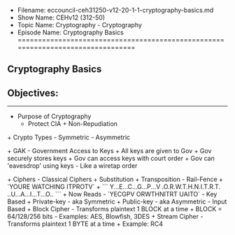 - Filename: eccouncil-ceh31250-v12-20-1-1-cryptography-basics.md
- Show Name: CEHv12 (312-50)
- Topic Name: Cryptography - Cryptography
- Episode Name: Cryptography Basics
================================================================================


Cryptography Basics
--------------------------------------------------------------------------------

Objectives:
--------------------------------------------------------------------------------

--------------------------------------------------------------------------------


+ Purpose of Cryptography
  - Protect CIA + Non-Repudiation
<P>
+ Crypto Types
  - Symmetric
  - Asymmetric
<P>
+ GAK
  - Government Access to Keys
    + All keys are given to Gov
    + Gov securely stores keys
    + Gov can access keys with court order
    + Gov can 'eavesdrop' using keys
      - Like a wiretap order
<P>
+ Ciphers
  - Classical Ciphers
    + Substitution
    + Transposition
      - Rail-Fence
        + `YOURE WATCHING ITPROTV`
        + ```
          Y...E...C...G...P...V
          .O.R.W.T.H.N.I.T.R.T.
          ..U...A...I...T...O..
          ```
        + Now Reads
          - `YECGPV ORWTHNITRT UAITO`
  - Key Based
    + Private-key
      - aka Symmetric
    + Public-key
      - aka Asymmetric
  - Input Based
    + Block Cipher
      - Transforms plaintext 1 BLOCK at a time
        + BLOCK = 64/128/256 bits
          - Examples: AES, Blowfish, 3DES
    + Stream Cipher
      - Transforms plaintext 1 BYTE at a time
        + Example: RC4
